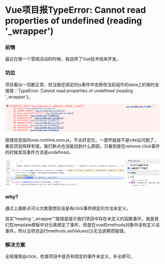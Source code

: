 # Vue项目报TypeError: Cannot read properties of undefined (reading '_wrapper')

### 前情

最近在做一个营销活动的时候，我选择了Vue技术栈来开发。

### 坑位

项目看似一切都正常，但当我在绑定的js事件中去修改当前组件的data上的值时会报错：TypeError: Cannot read properties of undefined (reading '_wrapper')。

![vue事件方法未定义.png](assets/error0.png)

报错信息指向vue.runtime.esm.js，不太好定位，一度怀疑是不是vite出问题了，重启项目照样有错，我打断点也没能找到什么原因，只看到是在remove click事件的时候发现事件方法是undefined。

![Untitled](assets/error1.png)

### **why?**

通过上面断点可以大致猜想应该是有click事件绑定的方法未定义。

其实“reading '_wrapper'”报错是提示我们项目中存在未定义的函数事件，就是我们在template模板中对元素绑定了事件，但是在vue的methods对象中没有定义该事件。所以当项目运行methods.setValues({})无法调用而报错。

### 解决方案

全局搜索@click，检查项目中是否有绑定的事件未定义，补全即可。